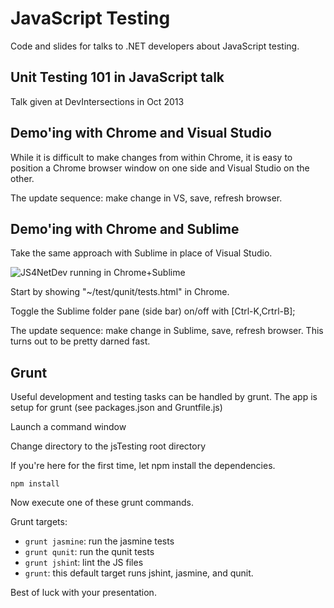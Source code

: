 JavaScript Testing
===============================
Code and slides for talks to .NET developers about JavaScript testing.


## Unit Testing 101 in JavaScript talk ##
Talk given at DevIntersections in Oct 2013

## Demo'ing with Chrome and Visual Studio ##
While it is difficult to make changes from within Chrome, it is easy to position a Chrome browser window on one side and Visual Studio on the other.

The update sequence: make change in VS, save, refresh browser.


## Demo'ing with Chrome and Sublime ##
Take the same approach with Sublime in place of Visual Studio.

![JS4NetDev running in Chrome+Sublime](https://raw.github.com/wardbell/js4netdev/master/EditInSublime.png)

Start by showing "~/test/qunit/tests.html" in Chrome.

Toggle the Sublime folder pane (side bar) on/off with [Ctrl-K,Crtrl-B];

The update sequence: make change in Sublime, save, refresh browser. This turns out to be pretty darned fast.

## Grunt ##
Useful development and testing tasks can be handled by grunt. The app is setup for grunt (see packages.json and Gruntfile.js)

Launch a command window 

Change directory to the jsTesting root directory

If you're here for the first time, let npm install the dependencies.

    npm install


Now execute one of these grunt commands.

Grunt targets:

- `grunt jasmine`: run the jasmine tests
- `grunt qunit`: run the qunit tests
- `grunt jshin`t: lint the JS files
- `grunt`:  this default target runs jshint, jasmine, and qunit.

Best of luck with your presentation.